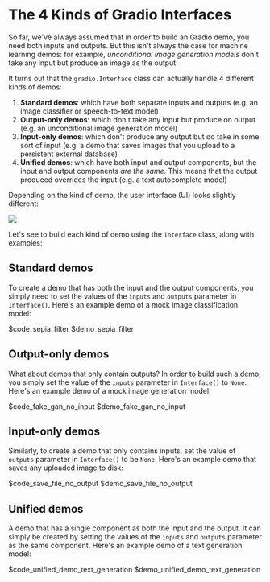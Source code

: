 # The 4 Kinds of Gradio Interfaces

So far, we've always assumed that in order to build an Gradio demo, you need both inputs and outputs. But this isn't always the case for machine learning demos: for example, *unconditional image generation models* don't take any input but produce an image as the output.

It turns out that the `gradio.Interface` class can actually handle 4 different kinds of demos:

1. **Standard demos**: which have both separate inputs and outputs (e.g. an image classifier or speech-to-text model)
2. **Output-only demos**: which don't take any input but produce on output (e.g. an unconditional image generation model)
3. **Input-only demos**: which don't produce any output but do take in some sort of input (e.g. a demo that saves images that you upload to a persistent external database)
4. **Unified demos**: which have both input and output components, but the input and output components *are the same*. This means that the output produced overrides the input (e.g. a text autocomplete model)

Depending on the kind of demo, the user interface (UI) looks slightly different:

![](https://huggingface.co/datasets/huggingface/documentation-images/resolve/main/gradio-guides/interfaces4.png)


Let's see to build each kind of demo using the `Interface` class, along with examples:


## Standard demos

To create a demo that has both the input and the output components, you simply need to set the values of the `inputs` and `outputs` parameter in `Interface()`. Here's an example demo of a mock image classification model:

$code_sepia_filter
$demo_sepia_filter


## Output-only demos

What about demos that only contain outputs? In order to build such a demo, you simply set the value of the `inputs` parameter in `Interface()` to `None`. Here's an example demo of a mock image generation model:

$code_fake_gan_no_input
$demo_fake_gan_no_input

## Input-only demos

Similarly, to create a demo that only contains inputs, set the value of `outputs` parameter in `Interface()` to be `None`. Here's an example demo that saves any uploaded image to disk:

$code_save_file_no_output
$demo_save_file_no_output

## Unified demos

A demo that has a single component as both the input and the output. It can simply be created by setting the values of the `inputs` and `outputs` parameter as the same component. Here's an example demo of a text generation model:

$code_unified_demo_text_generation
$demo_unified_demo_text_generation
